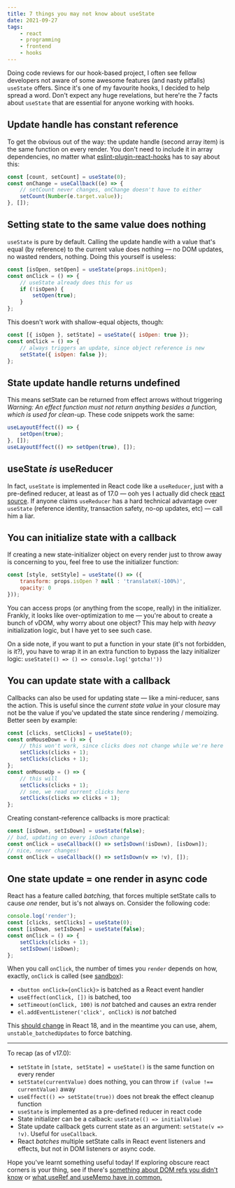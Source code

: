 ```yaml
---
title: 7 things you may not know about useState
date: 2021-09-27
tags:
    - react
    - programming
    - frontend
    - hooks
---
```



Doing code reviews for our hook-based project, I often see fellow developers not aware of some awesome features (and nasty pitfalls) `useState` offers. Since it's one of my favourite hooks, I decided to help spread a word. Don't expect any huge revelations, but here're the 7 facts about `useState` that are essential for anyone working with hooks.

## Update handle has constant reference

To get the obvious out of the way: the update handle (second array item) is the same function on every render. You don't need to include it in array dependencies, no matter what [eslint-plugin-react-hooks](https://reactjs.org/docs/hooks-rules.html#eslint-plugin) has to say about this:

```js
const [count, setCount] = useState(0);
const onChange = useCallback((e) => {
    // setCount never changes, onChange doesn't have to either
    setCount(Number(e.target.value));
}, []);
```

## Setting state to the same value does nothing

`useState` is pure by default. Calling the update handle with a value that's equal (by reference) to the current value does nothing — no DOM updates, no wasted renders, nothing. Doing this yourself is useless:

```js
const [isOpen, setOpen] = useState(props.initOpen);
const onClick = () => {
    // useState already does this for us
    if (!isOpen) {
        setOpen(true);
    }
};
```

This doesn't work with shallow-equal objects, though:

```js
const [{ isOpen }, setState] = useState({ isOpen: true });
const onClick = () => {
    // always triggers an update, since object reference is new
    setState({ isOpen: false });
};
```

## State update handle returns undefined

This means setState can be returned from effect arrows without triggering _Warning: An effect function must not return anything besides a function, which is used for clean-up._ These code snippets work the same:

```js
useLayoutEffect(() => {
    setOpen(true);
}, []);
useLayoutEffect(() => setOpen(true), []);
```

## useState _is_ useReducer

In fact, `useState` is implemented in React code like a `useReducer`, just with a pre-defined reducer, at least as of 17.0 — ooh yes I actually did check [react source](https://github.com/facebook/react/blob/82c8fa90be86fc0afcbff2dc39486579cff1ac9a/packages/react-reconciler/src/ReactFiberHooks.new.js#L1464). If anyone claims `useReducer` has a hard technical advantage over `useState` (reference identity, transaction safety, no-op updates, etc) — call him a liar.

## You can initialize state with a callback

If creating a new state-initializer object on every render just to throw away is concerning to you, feel free to use the initializer function:

```js
const [style, setStyle] = useState(() => ({
    transform: props.isOpen ? null : 'translateX(-100%)',
    opacity: 0
}));
```

You can access props (or anything from the scope, really) in the initializer. Frankly, it looks like over-optimization to me — you're about to create a bunch of vDOM, why worry about one object? This may help with _heavy_ initialization logic, but I have yet to see such case.

On a side note, if you want to put a function in your state (it's not forbidden, is it?), you have to wrap it in an extra function to bypass the lazy initializer logic: `useState(() => () => console.log('gotcha!'))`

## You can update state with a callback

Callbacks can also be used for updating state — like a mini-reducer, sans the action. This is useful since the _current state value_ in your closure may not be the value if you've updated the state since rendering / memoizing. Better seen by example:

```js
const [clicks, setClicks] = useState(0);
const onMouseDown = () => {
    // this won't work, since clicks does not change while we're here
    setClicks(clicks + 1);
    setClicks(clicks + 1);
};
const onMouseUp = () => {
    // this will
    setClicks(clicks + 1);
    // see, we read current clicks here
    setClicks(clicks => clicks + 1);
};
```

Creating constant-reference callbacks is more practical:

```js
const [isDown, setIsDown] = useState(false);
// bad, updating on every isDown change
const onClick = useCallback(() => setIsDown(!isDown), [isDown]);
// nice, never changes!
const onClick = useCallback(() => setIsDown(v => !v), []);
```

## One state update = one render in async code

React has a feature called _batching,_ that forces multiple setState calls to cause _one_ render, but is's not always on. Consider the following code:

```js
console.log('render');
const [clicks, setClicks] = useState(0);
const [isDown, setIsDown] = useState(false);
const onClick = () => {
    setClicks(clicks + 1);
    setIsDown(!isDown);
};
```

When you call `onClick`, the number of times you `render` depends on how, exactly, `onClick` is called (see [sandbox](https://codesandbox.io/s/setstate-multi-29z2u?file=/src/App.js)):

- `<button onClick={onClick}>` is batched as a React event handler
- `useEffect(onClick, [])` is batched, too
- `setTimeout(onClick, 100)` is _not_ batched and causes an extra render
- `el.addEventListener('click', onClick)` is _not_ batched

This [should change](https://github.com/reactwg/react-18/discussions/21) in React 18, and in the meantime you can use, ahem, `unstable_batchedUpdates` to force batching.

---

To recap (as of v17.0):

- `setState` in `[state, setState] = useState()` is the same function on every render
- `setState(currentValue)` does nothing, you can throw `if (value !== currentValue)` away
- `useEffect(() => setState(true))` does not break the effect cleanup function
- `useState` is implemented as a pre-defined reducer in react code
- State initializer can be a calback: `useState(() => initialValue)`
- State update callback gets current state as an argument: `setState(v => !v)`. Useful for `useCallback`.
- React _batches_ multiple setState calls in React event listeners and effects, but not in DOM listeners or async code.

Hope you've learnt something useful today! If exploring obscure react corners is your thing, see if there's [something about DOM refs you didn't know](/2021/05/17/everything-about-react-refs) or [what useRef and useMemo have in common.](/2021/04/05/useref-usememo)
